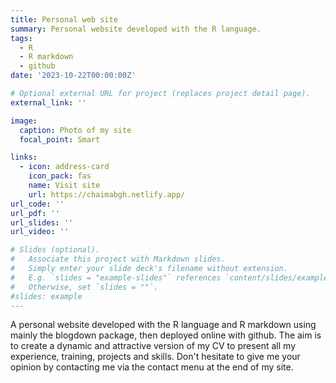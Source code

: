 ```yaml
---
title: Personal web site
summary: Personal website developed with the R language. 
tags:
  - R
  - R markdown
  - github
date: '2023-10-22T00:00:00Z'

# Optional external URL for project (replaces project detail page).
external_link: ''

image:
  caption: Photo of my site
  focal_point: Smart

links:
  - icon: address-card
    icon_pack: fas
    name: Visit site
    url: https://chaimabgh.netlify.app/
url_code: ''
url_pdf: ''
url_slides: ''
url_video: ''

# Slides (optional).
#   Associate this project with Markdown slides.
#   Simply enter your slide deck's filename without extension.
#   E.g. `slides = "example-slides"` references `content/slides/example-slides.md`.
#   Otherwise, set `slides = ""`.
#slides: example
---
```


A personal website developed with the R language and R markdown using mainly the blogdown package, then deployed online with github.
The aim is to create a dynamic and attractive version of my CV to present all my experience, training, projects and skills. Don't hesitate to give me your opinion by contacting me via the contact menu at the end of my site.
